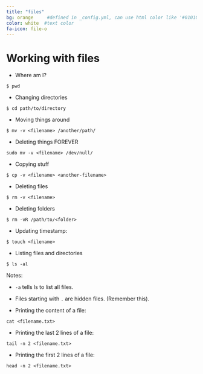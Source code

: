 ```yaml
---
title: "files"
bg: orange     #defined in _config.yml, can use html color like '#010101'
color: white  #text color
fa-icon: file-o
---
```


# Working with files

- Where am I?

`$ pwd`

- Changing directories

`$ cd path/to/directory`

- Moving things around 

`$ mv -v <filename> /another/path/`

- Deleting things FOREVER

`sudo mv -v <filename> /dev/null/`

- Copying stuff

`$ cp -v <filename> <another-filename>`

- Deleting files

`$ rm -v <filename>`

- Deleting folders

`$ rm -vR /path/to/<folder>`

- Updating timestamp:

`$ touch <filename>`

- Listing files and directories

`$ ls -al`

Notes: 
- `-a` tells ls to list all files.
- Files starting with `.` are hidden files. (Remember this).

- Printing the content of a file:

`cat <filename.txt>`

- Printing the last 2 lines of a file:

`tail -n 2 <filename.txt>`

- Printing the first 2 lines of a file:

`head -n 2 <filename.txt>`

